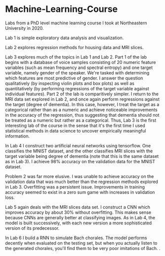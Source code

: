 # Machine-Learning-Course
Labs from a PhD level machine learning course I took at Northeastern University in 2020.

Lab 1 is simple exploratory data analysis and visualization.

Lab 2 explores regression methods for housing data and MRI slices.

Lab 3 explores much of the topics in Lab 1 and Lab 2. Part 1 of the lab begins with a database of voice samples consisting of 20 numeric feature variables (such as mean frequency and spectral entropy) and one target variable, namely gender of the speaker. 
We're tasked with determining which features are most predictive of gender. I answer the question qualitatively (by inspecting violin plots and box plots) as well as quantitatively (by performing regressions of the target variable against individual features). 
Part 2 of the lab is comparitively simpler. I return to the MRI data set explored in Lab 2, and once again perform regressions against the target (degree of dementia). In this case, however, I treat the target as a categorical rather than as a numeric and achieve noticeable improvements in the accuracy of the regression, thus suggesting that dementia should not be treated as a numeric but rather as a categorical.
Thus, Lab 3 is the first interesting lab of the course in the sense that it's the first time I used statistical methods in data science to uncover empirically meaningful information. 

In Lab 4 I construct two artificial neural networks using tensorflow. One classifies the MNIST dataset, and the other classifies MRI slices with the target variable being degree of dementia (note that this is the same dataset as in Lab 3). I achieve 98% accuracy on the validation data for the MNIST dataset. 

Problem 2 was far more elusive. I was unable to achieve accuracy on the validation data that was much better than the regression methods explored in Lab 3. Overfitting was a persistent issue. Improvements in training accuracy seemed to exist in a zero sum game with increases in validation loss.

Lab 5 again deals with the MRI slices data set. I construct a CNN which improves accuracy by about 30% without overfitting. This makes sense because CNNs are generally better at classifying images.
As in Lab 4, the model is built successively, with each new version a more sophisticated version of its predecessor. 

In Lab 6 I build a RNN to simulate Bach chorales. The model performs decently when evaluated on the testing set, but when you actually listen to the generated chorales, you'll find them to be very poor imitations of Bach. 
. 
